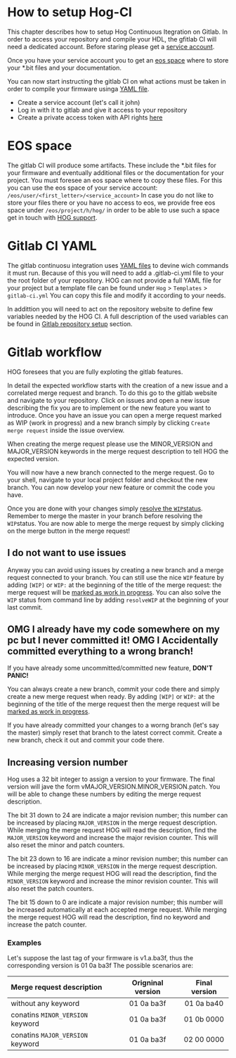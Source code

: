 # How to setup Hog-CI
This chapter describes how to setup Hog Continuous Itegration on Gitlab.
 In order to access your repository and compile your HDL, the gfitlab CI will need a dedicated account. 
 Before staring please get a [service account](#service_account).

 Once you  have your service account you to get an [eos space](#eos_space) where to store your *.bit files and your documentation.

 You can now start instructing the gitlab CI on what actions must be taken in order to compile your firmware usinga [YAML file](Gitlab_CI_YAML). 

  - Create a service account (let's call it john)
  - Log in with it to gitlab and give it access to your repository
  - Create a private access token with API rights [here](https://gitlab.cern.ch/profile/personal_access_tokens)


# EOS space

The gitlab CI will produce some artifacts.
These include the *.bit files for your firmware and eventually additional files or the documentation for your project.
You must foresee an eos space where to copy these files.
For this you can use the eos space of your service account: `/eos/user/<first_letter>/<service_account>`
In case you do not like to store your files there or you have no access to eos, we provide free eos space under `/eos/project/h/hog/`
in order to be able to use such a space get in touch with [HOG support](mailto:hog@cern.ch).


# Gitlab CI YAML

The gitlab continuosu integration uses [YAML files](https://docs.gitlab.com/ee/ci/yaml/) to devine wich commands it must run.
Because of this you will need to add a .gitlab-ci.yml file to your the root folder of your repository.
HOG can not provide a full YAML file for your project but a template file can be found under `Hog` > `Templates` > `gitlab-ci.yml`
You can copy this file and modify it according to your needs.

In addittion you will need to act on the repository website to define few variables needed by the HOG CI.
A full description of the used variables can be found in [Gitlab repository setup](#gitlab-repository-setup) section.

# Gitlab workflow

HOG foresees that you are fully exploting the gitlab features.

In detail the expected workflow starts with the creation of a new issue and a correlated merge request and branch.
To do this go to the gitlab website and navigate to your repository.
Click on issues and open a new issue describing the fix you are to implement or the new feature you want to introduce.
Once you have an issue you can open a merge request marked as WIP (work in progress) and a new branch simply by clicking `Create merge request` inside the issue overview.

When creating the merge request please use the MINOR_VERSION and MAJOR_VERSION keywords in the merge request description to tell HOG the expected version.


You will now have a new branch connected to the merge request.
Go to your shell, navigate to your local project folder and checkout the new branch.
You can now develop your new feature or commit the code you have.

Once you are done with your changes simply [resolve the `WIP`status](https://docs.gitlab.com/ee/user/project/merge_requests/work_in_progress_merge_requests.html).
Remember to merge the master in your branch before resolving the `WIP`status.
You are now able to merge the merge request by simply clicking on the merge button in the merge request!

## I do not want to use issues

Anyway you can avoid using issues by creating a new branch and a merge request connected to your branch.
You can still use the nice `WIP` feature by adding `[WIP]` or `WIP:` at the beginning of the title of the merge request: the merge request will be [marked as work in progress](https://docs.gitlab.com/ee/user/project/merge_requests/work_in_progress_merge_requests.html).
You can also solve the `WIP` status from command line by adding `resolveWIP` at the beginning of your last commit.

## OMG I already have my code somewhere on my pc but I never committed it! OMG I Accidentally committed everything to a wrong branch!

If you have already some uncommitted/committed new feature, **DON'T PANIC!**

You can always create a new branch, commit your code there and simply create a new merge request when ready.
By adding `[WIP]` or `WIP:` at the beginning of the title of the merge request then the merge request will be [marked as work in progress](https://docs.gitlab.com/ee/user/project/merge_requests/work_in_progress_merge_requests.html).

If you have already committed your changes to a worng branch (let's say the master) simply reset that branch to the latest correct commit. 
Create a new branch, check it out and commit your code there.

## Increasing version number
Hog uses a 32 bit integer to assign a version to your firmware.
The final version will jave the form vMAJOR_VERSION.MINOR_VERSION.patch.
You will be able to change these numbers by editing the merge request description.

The bit 31 down to 24 are indicate a major revision number; this number can be increased by placing `MAJOR_VERSION` in the merge request description. 
While merging the merge request HOG will read the description, find the `MAJOR_VERSION` keyword and increase the major revision counter.
This will also reset the minor and patch counters.

The bit 23 down to 16 are indicate a minor revision number; this number can be increased by placing `MINOR_VERSION` in the merge request description. 
While merging the merge request HOG will read the description, find the `MINOR_VERSION` keyword and increase the minor revision counter.
This will also reset the patch counters.

The bit 15 down to 0 are indicate a major revision number; this number will be increased automatically at each accepted merge request. 
While merging the merge request HOG will read the description, find no keyword and increase the patch counter.
 
### Examples

Let's suppose the last tag of your firmware is v1.a.ba3f, thus the corresponding version is 01 0a ba3f
The possible scenarios are:

| Merge request description        | Origninal version | Final version |
|:---------------------------------|:-----------------:|:-------------:|
|  without any keyword             | 01 0a ba3f        | 01 0a ba40    |
| conatins `MINOR_VERSION` keyword | 01 0a ba3f        | 01 0b 0000    |
| conatins `MAJOR_VERSION` keyword | 01 0a ba3f        | 02 00 0000    |
